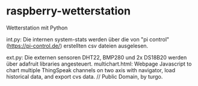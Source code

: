 # raspberry-wetterstation
Wetterstation mit Python

int.py: Die internen system-stats  werden über die von "pi control" (https://pi-control.de/) erstellten csv dateien ausgelesen.

ext.py: Die externen sensoren DHT22, BMP280 und 2x DS18B20 werden über adafruit libraries angesteuert.
multichart.html:  Webpage Javascript to chart multiple ThingSpeak channels on two axis with navigator, load historical data, and export cvs data. // Public Domain, by turgo.
